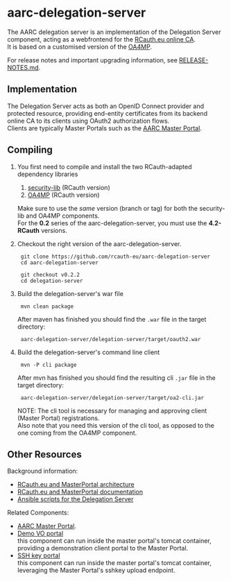 # aarc-delegation-server

The AARC delegation server is an implementation of the Delegation Server component,
acting as a webfrontend for the [RCauth.eu online CA](https://rcauth.eu/).  
It is based on a customised version of the
[OA4MP](https://github.com/rcauth-eu/OA4MP).

For release notes and important upgrading information,
see [RELEASE-NOTES.md](RELEASE-NOTES.md).

## Implementation
The Delegation Server acts as both an OpenID Connect provider and protected
resource, providing end-entity certificates from its backend online CA to its
clients using OAuth2 authorization flows.  
Clients are typically Master Portals such as the
[AARC Master Portal](https://github.com/rcauth-eu/aarc-master-portal).

## Compiling

1. You first need to compile and install the two RCauth-adapted dependency
   libraries 
    1. [security-lib](https://github.com/rcauth-eu/security-lib) (RCauth version)
    2. [OA4MP](https://github.com/rcauth-eu/OA4MP) (RCauth version)
   
   Make sure to use the *same* version (branch or tag) for both the
   security-lib and OA4MP components.  
   For the **0.2** series of the aarc-delegation-server, you must use the
   **4.2-RCauth** versions.
   
2. Checkout the right version of the aarc-delegation-server.

        git clone https://github.com/rcauth-eu/aarc-delegation-server
        cd aarc-delegation-server

        git checkout v0.2.2
        cd delegation-server

3. Build the delegation-server's war file  

        mvn clean package

   After maven has finished you should find the `.war` file in the target
   directory:

        aarc-delegation-server/delegation-server/target/oauth2.war
    
4. Build the delegation-server's command line client

        mvn -P cli package

   After mvn has finished you should find the resulting cli `.jar` file
   in the target directory:
   
        aarc-delegation-server/delegation-server/target/oa2-cli.jar
   
   NOTE: The cli tool is necessary for managing and approving client
   (Master Portal) registrations.  
   Also note that you need this version of the cli tool, as opposed to the one
   coming from the OA4MP component.  

## Other Resources

Background information:
* [RCauth.eu and MasterPortal architecture](https://wiki.nikhef.nl/grid/RCauth.eu_and_MasterPortal_architecture)
* [RCauth.eu and MasterPortal documentation](https://wiki.nikhef.nl/grid/RCauth.eu_and_MasterPortal_documentation)
* [Ansible scripts for the Delegation Server](https://github.com/rcauth-eu/aarc-ansible-delegation-server)

Related Components:
* [AARC Master Portal](https://github.com/rcauth-eu/aarc-master-portal).
* [Demo VO portal](https://github.com/rcauth-eu/aarc-vo-portal)  
  this component can run inside the master portal's tomcat container,
  providing a demonstration client portal to the Master Portal.
* [SSH key portal](https://github.com/rcauth-eu/aarc-ssh-portal)  
  this component can run inside the master portal's tomcat container,
  leveraging the Master Portal's sshkey upload endpoint.

